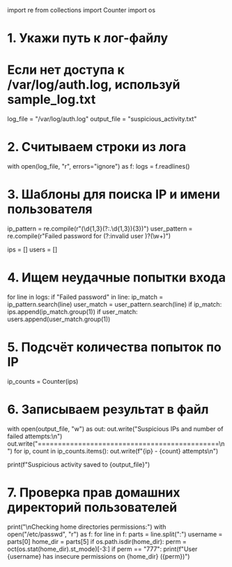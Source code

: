 import re
from collections import Counter
import os

# 1. Укажи путь к лог-файлу
# Если нет доступа к /var/log/auth.log, используй sample_log.txt
log_file = "/var/log/auth.log"
output_file = "suspicious_activity.txt"

# 2. Считываем строки из лога
with open(log_file, "r", errors="ignore") as f:
    logs = f.readlines()

# 3. Шаблоны для поиска IP и имени пользователя
ip_pattern = re.compile(r"(\d{1,3}(?:\.\d{1,3}){3})")
user_pattern = re.compile(r"Failed password for (?:invalid user )?(\w+)")

ips = []
users = []

# 4. Ищем неудачные попытки входа
for line in logs:
    if "Failed password" in line:
        ip_match = ip_pattern.search(line)
        user_match = user_pattern.search(line)
        if ip_match:
            ips.append(ip_match.group(1))
        if user_match:
            users.append(user_match.group(1))

# 5. Подсчёт количества попыток по IP
ip_counts = Counter(ips)

# 6. Записываем результат в файл
with open(output_file, "w") as out:
    out.write("Suspicious IPs and number of failed attempts:\n")
    out.write("=============================================\n")
    for ip, count in ip_counts.items():
        out.write(f"{ip} - {count} attempts\n")

print(f"Suspicious activity saved to {output_file}")

# 7. Проверка прав домашних директорий пользователей
print("\nChecking home directories permissions:")
with open("/etc/passwd", "r") as f:
    for line in f:
        parts = line.split(":")
        username = parts[0]
        home_dir = parts[5]
        if os.path.isdir(home_dir):
            perm = oct(os.stat(home_dir).st_mode)[-3:]
            if perm == "777":
                print(f"User {username} has insecure permissions on {home_dir} ({perm})")
